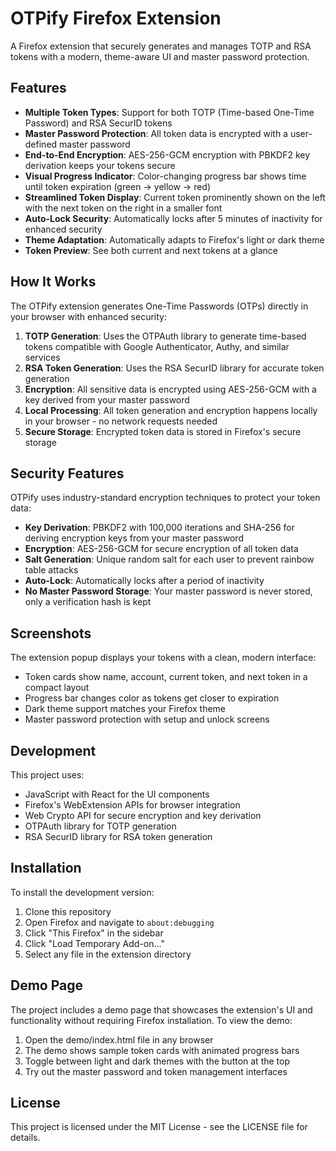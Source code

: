 # OTPify Firefox Extension

A Firefox extension that securely generates and manages TOTP and RSA tokens with a modern, theme-aware UI and master password protection.

## Features

- **Multiple Token Types**: Support for both TOTP (Time-based One-Time Password) and RSA SecurID tokens
- **Master Password Protection**: All token data is encrypted with a user-defined master password
- **End-to-End Encryption**: AES-256-GCM encryption with PBKDF2 key derivation keeps your tokens secure
- **Visual Progress Indicator**: Color-changing progress bar shows time until token expiration (green → yellow → red)
- **Streamlined Token Display**: Current token prominently shown on the left with the next token on the right in a smaller font
- **Auto-Lock Security**: Automatically locks after 5 minutes of inactivity for enhanced security
- **Theme Adaptation**: Automatically adapts to Firefox's light or dark theme
- **Token Preview**: See both current and next tokens at a glance

## How It Works

The OTPify extension generates One-Time Passwords (OTPs) directly in your browser with enhanced security:

1. **TOTP Generation**: Uses the OTPAuth library to generate time-based tokens compatible with Google Authenticator, Authy, and similar services
2. **RSA Token Generation**: Uses the RSA SecurID library for accurate token generation
3. **Encryption**: All sensitive data is encrypted using AES-256-GCM with a key derived from your master password
4. **Local Processing**: All token generation and encryption happens locally in your browser - no network requests needed
5. **Secure Storage**: Encrypted token data is stored in Firefox's secure storage

## Security Features

OTPify uses industry-standard encryption techniques to protect your token data:

- **Key Derivation**: PBKDF2 with 100,000 iterations and SHA-256 for deriving encryption keys from your master password
- **Encryption**: AES-256-GCM for secure encryption of all token data
- **Salt Generation**: Unique random salt for each user to prevent rainbow table attacks
- **Auto-Lock**: Automatically locks after a period of inactivity
- **No Master Password Storage**: Your master password is never stored, only a verification hash is kept

## Screenshots

The extension popup displays your tokens with a clean, modern interface:

- Token cards show name, account, current token, and next token in a compact layout
- Progress bar changes color as tokens get closer to expiration
- Dark theme support matches your Firefox theme
- Master password protection with setup and unlock screens

## Development

This project uses:

- JavaScript with React for the UI components
- Firefox's WebExtension APIs for browser integration
- Web Crypto API for secure encryption and key derivation
- OTPAuth library for TOTP generation
- RSA SecurID library for RSA token generation

## Installation

To install the development version:

1. Clone this repository
2. Open Firefox and navigate to `about:debugging`
3. Click "This Firefox" in the sidebar
4. Click "Load Temporary Add-on..."
5. Select any file in the extension directory

## Demo Page

The project includes a demo page that showcases the extension's UI and functionality without requiring Firefox installation. To view the demo:

1. Open the demo/index.html file in any browser
2. The demo shows sample token cards with animated progress bars
3. Toggle between light and dark themes with the button at the top
4. Try out the master password and token management interfaces

## License

This project is licensed under the MIT License - see the LICENSE file for details.
